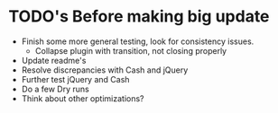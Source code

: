 # TODO's Before making big update
- Finish some more general testing, look for consistency issues.
  - Collapse plugin with transition, not closing properly
- Update readme's
- Resolve discrepancies with Cash and jQuery
- Further test jQuery and Cash
- Do a few Dry runs
- Think about other optimizations?

